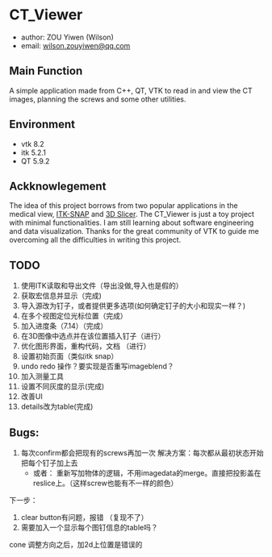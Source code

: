 # CT_Viewer

- author: ZOU Yiwen (Wilson)
- email: wilson.zouyiwen@qq.com

## Main Function

A simple application made from C++, QT, VTK to read in and view the CT images, planning the screws and some other utilities.

## Environment

- vtk 8.2
- itk 5.2.1
- QT 5.9.2

## Ackknowlegement

The idea of this project borrows from two popular applications in the medical view, [ITK-SNAP](http://www.itksnap.org/pmwiki/pmwiki.php) and [3D Slicer](https://www.slicer.org/). The CT_Viewer is just a toy project with minimal functionalities. I am still learning about software engineering and data visualization. Thanks for the great community of VTK to guide me overcoming all the difficulties in writing this project.

## TODO

1. 使用ITK读取和导出文件（导出没做,导入也是假的）
2. 获取宏信息并显示（完成)
3. 导入源改为钉子，或者提供更多选项(如何确定钉子的大小和现实一样？)
4. 在多个视图定位光标位置（完成）
5. 加入进度条（7.14）（完成）
6. 在3D图像中选点并在该位置插入钉子（进行）
7. 优化图形界面，重构代码，文档 （进行）
8. 设置初始页面（类似itk snap）
9. undo redo 操作？要实现是否重写imageblend？
10. 加入测量工具
11. 设置不同灰度的显示(完成)
12. 改善UI
13. details改为table(完成)

## Bugs:

1. 每次confirm都会把现有的screws再加一次
    解决方案：每次都从最初状态开始把每个钉子加上去
    - 或者： 重新写加物体的逻辑，不用imagedata的merge。直接把投影盖在reslice上。（这样screw也能有不一样的颜色）

下一步：
1. clear button有问题，报错 （复现不了）
2. 需要加入一个显示每个图钉信息的table吗？

cone 调整方向之后，加2d上位置是错误的